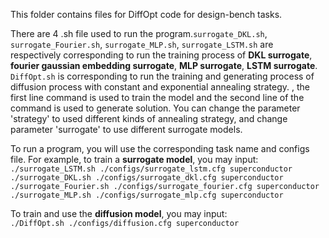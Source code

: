 This folder contains files for DiffOpt code for design-bench tasks.  
  
There are 4 .sh file used to run the program.`surrogate_DKL.sh`, `surrogate_Fourier.sh`, `surrogate_MLP.sh`, `surrogate_LSTM.sh` are respectively corresponding to run the training process of **DKL surrogate**, **fourier gaussian embedding surrogate**, **MLP surrogate**, **LSTM surrogate**. `DiffOpt.sh` is corresponding to run the training and generating process of diffusion process with constant and exponential annealing strategy.  , the first line command is used to train the model and the second line of the command is used to generate solution. You can change the parameter 'strategy' to used different kinds of annealing strategy, and change parameter 'surrogate' to use different surrogate models.
  
To run a program, you will use the corresponding task name and configs file. For example, to train a **surrogate model**, you may input:  
`./surrogate_LSTM.sh ./configs/surrogate_lstm.cfg superconductor`  
`./surrogate_DKL.sh ./configs/surrogate_dkl.cfg superconductor`  
`./surrogate_Fourier.sh ./configs/surrogate_fourier.cfg superconductor`  
`./surrogate_MLP.sh ./configs/surrogate_mlp.cfg superconductor`    
  
To train and use the **diffusion model**, you may input:  
`./DiffOpt.sh ./configs/diffusion.cfg superconductor`  
  